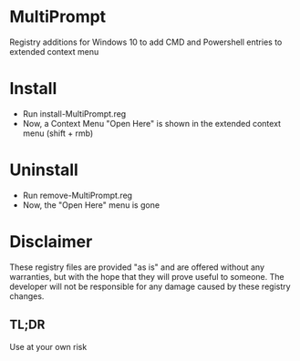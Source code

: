 # MultiPrompt
Registry additions for Windows 10 to add CMD and Powershell entries to extended context menu

# Install
* Run install-MultiPrompt.reg
* Now, a Context Menu "Open Here" is shown in the extended context menu (shift + rmb)

# Uninstall
* Run remove-MultiPrompt.reg
* Now, the "Open Here" menu is gone

# Disclaimer
These registry files are provided "as is" and are offered without any warranties, but with the hope that they will prove useful to someone. The developer will not be responsible for any damage caused by these registry changes.

## TL;DR
Use at your own risk
